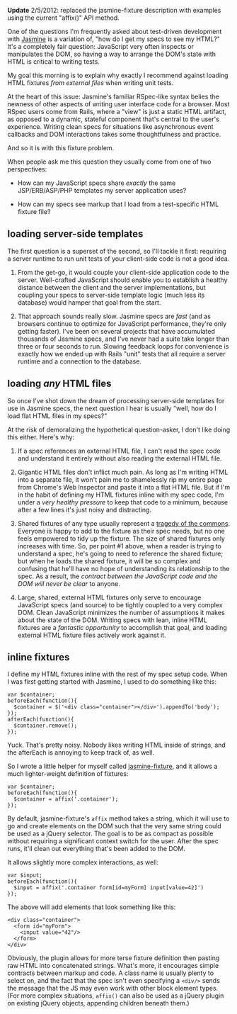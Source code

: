 **Update** 2/5/2012: replaced the jasmine-fixture description with examples using the current "affix()" API method.

One of the questions I'm frequently asked about test-driven development with [Jasmine](https://github.com/pivotal/jasmine/wiki) is a variation of, "how do I get my specs to see my HTML?" It's a completely fair question: JavaScript very often inspects or manipulates the DOM, so having a way to arrange the DOM's state with HTML is critical to writing tests.

My goal this morning is to explain why exactly I recommend against loading HTML fixtures *from external files* when writing unit tests.

At the heart of this issue: Jasmine's familiar RSpec-like syntax belies the newness of other aspects of writing user interface code for a browser. Most RSpec users come from Rails, where a "view" is just a static HTML artifact, as opposed to a dynamic, stateful component that's central to the user's experience. Writing clean specs for situations like asynchronous event callbacks and DOM interactions takes some thoughtfulness and practice.

And so it is with this fixture problem.

When people ask me this question they usually come from one of two perspectives:

* How can my JavaScript specs share *exactly* the same JSP/ERB/ASP/PHP templates my server application uses?

* How can my specs see markup that I load from a test-specific HTML fixture file?

## loading server-side templates

The first question is a superset of the second, so I'll tackle it first: requiring a server runtime to run unit tests of your client-side code is not a good idea.

1. From the get-go, it would couple your client-side application code to the server. Well-crafted JavaScript should enable you to establish a healthy distance between the client and the server implementations, but coupling your specs to server-side template logic (much less its database) would hamper that goal from the start.

2. That approach sounds really slow. Jasmine specs are *fast* (and as browsers continue to optimize for JavaScript performance, they're only getting faster). I've been on several projects that have accumulated thousands of Jasmine specs, and I've never had a suite take longer than three or four seconds to run. Slowing feedback loops for convenience is exactly how we ended up with Rails "unit" tests that all require a server runtime and a connection to the database.

## loading *any* HTML files

So once I've shot down the dream of processing server-side templates for use in Jasmine specs, the next question I hear is usually "well, how do I load flat HTML files in my specs?"

At the risk of demoralizing the hypothetical question-asker, I don't like doing this either. Here's why:

1. If a spec references an external HTML file, I can't read the spec code and understand it entirely without also reading the external HTML file.

2. Gigantic HTML files don't inflict much pain. As long as I'm writing HTML into a separate file, it won't pain me to shamelessly rip my entire page from Chrome's Web Inspector and paste it into a flat HTML file. But if I'm in the habit of defining my HTML fixtures inline with my spec code, I'm under a *very healthy pressure* to keep that code to a minimum, because after a few lines it's just noisy and distracting.

3. Shared fixtures of any type usually represent a [tragedy of the commons](http://en.wikipedia.org/wiki/Tragedy_of_the_commons). Everyone is happy to add to the fixture as their spec needs, but no one feels empowered to tidy up the fixture. The size of shared fixtures only increases with time. So, per point #1 above, when a reader is trying to understand a spec, he's going to need to reference the shared fixture; but when he loads the shared fixture, it will be so complex and confusing that he'll have no hope of understanding its relationship to the spec. As a result, the *contract between the JavaScript code and the DOM will never be clear* to anyone.

4. Large, shared, external HTML fixtures only serve to encourage JavaScript specs (and source) to be tightly coupled to a very complex DOM. Clean JavaScript minimizes the number of assumptions it makes about the state of the DOM. Writing specs with lean, inline HTML fixtures are a *fantastic opportunity* to accomplish that goal, and loading external HTML fixture files actively work against it.

## inline fixtures

I define my HTML fixtures inline with the rest of my spec setup code. When I was first getting started with Jasmine, I used to do something like this:

    var $container;
    beforeEach(function(){
      $container = $('<div class="container"></div>').appendTo('body');
    });
    afterEach(function(){
      $container.remove();
    });

Yuck. That's pretty noisy. Nobody likes writing HTML inside of strings, and the afterEach is annoying to keep track of, as well.

So I wrote a little helper for myself called [jasmine-fixture](https://github.com/searls/jasmine-fixture), and it allows a much lighter-weight definition of fixtures:

    var $container;
    beforeEach(function(){
      $container = affix('.container');
    });

By default, jasmine-fixture's `affix` method takes a string, which it will use to go and create elements on the DOM such that the very same string could be used as a jQuery selector. The goal is to be as compact as possible without requiring a significant context switch for the user. After the spec runs, it'll clean out everything that's been added to the DOM.

It allows slightly more complex interactions, as well:

    var $input;
    beforeEach(function(){
      $input = affix('.container form[id=myForm] input[value=42]')
    });

The above will add elements that look something like this:

    <div class="container">
      <form id="myForm">
        <input value="42"/>
      </form>
    </div>

Obviously, the plugin allows for more terse fixture definition then pasting raw HTML into concatenated strings. What's more, it encourages simple contracts between markup and code. A class name is usually plenty to select on, and the fact that the spec isn't even specifying a `<div/>` sends the message that the JS may even work with other block element types. (For more complex situations, `affix()` can also be used as a jQuery plugin on existing jQuery objects, appending children beneath them.)

